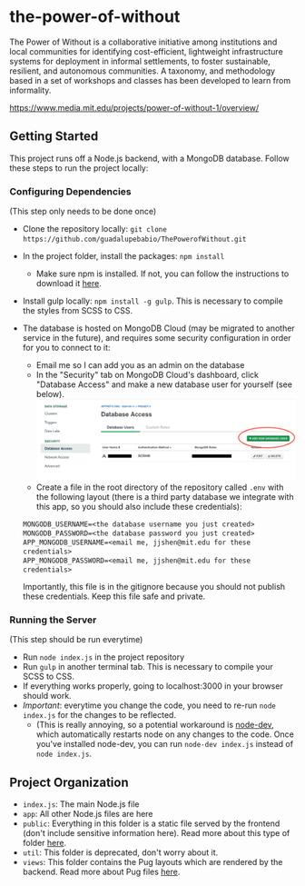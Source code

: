 # the-power-of-without

The Power of Without is a collaborative initiative among institutions and local communities for identifying cost-efficient, lightweight infrastructure systems for deployment in informal settlements, to foster sustainable, resilient, and autonomous communities. A taxonomy, and methodology based in a set of workshops and classes has been developed to learn from informality.

https://www.media.mit.edu/projects/power-of-without-1/overview/

## Getting Started

This project runs off a Node.js backend, with a MongoDB database. Follow these steps to run the project locally:

### Configuring Dependencies

(This step only needs to be done once)

- Clone the repository locally: `git clone https://github.com/guadalupebabio/ThePowerofWithout.git`
- In the project folder, install the packages: `npm install`
  - Make sure npm is installed. If not, you can follow the instructions to download it [here](https://www.npmjs.com/get-npm).
- Install gulp locally: `npm install -g gulp`. This is necessary to compile the styles from SCSS to CSS.
- The database is hosted on MongoDB Cloud (may be migrated to another service in the future), and requires some security configuration in order for you to connect to it:
  - Email me so I can add you as an admin on the database
  - In the "Security" tab on MongoDB Cloud's dashboard, click "Database Access" and make a new database user for yourself (see below).
  ![](./docs/images/docs-1.png)
  - Create a file in the root directory of the repository called `.env` with the following layout (there is a third party database we integrate with this app, so you should also include these credentials):

  ```
  MONGODB_USERNAME=<the database username you just created>
  MONGODB_PASSWORD=<the database password you just created>
  APP_MONGODB_USERNAME=<email me, jjshen@mit.edu for these credentials>
  APP_MONGODB_PASSWORD=<email me, jjshen@mit.edu for these credentials>
  ```

  Importantly, this file is in the gitignore because you should not publish these credentials. Keep this file safe and private.

### Running the Server

(This step should be run everytime)

- Run `node index.js` in the project repository
- Run `gulp` in another terminal tab. This is necessary to compile your SCSS to CSS.   
- If everything works properly, going to localhost:3000 in your browser should work.
- *Important*: everytime you change the code, you need to re-run `node index.js` for the changes to be reflected.
  - (This is really annoying, so a potential workaround is [node-dev](https://www.npmjs.com/package/node-dev), which automatically restarts node on any changes to the code. Once you've installed node-dev, you can run `node-dev index.js` instead of `node index.js`.
  
## Project Organization 

* `index.js`: The main Node.js file
* `app`: All other Node.js files are here 
* `public`: Everything in this folder is a static file served by the frontend (don't include sensitive information here). Read more about this type of folder [here](https://expressjs.com/en/starter/static-files.html).
* `util`: This folder is deprecated, don't worry about it.
* `views`: This folder contains the Pug layouts which are rendered by the backend. Read more about Pug files [here](https://pugjs.org/api/getting-started.html).
